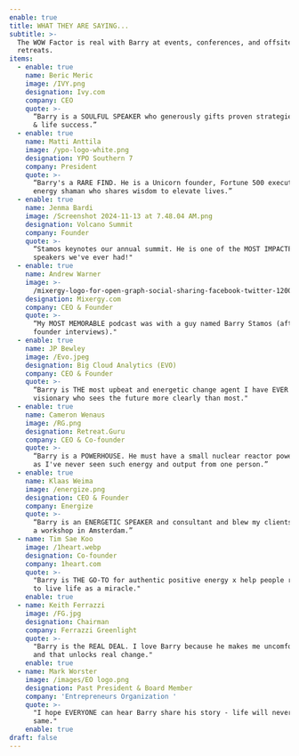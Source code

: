 ```yaml
---
enable: true
title: WHAT THEY ARE SAYING...
subtitle: >-
  The WOW Factor is real with Barry at events, conferences, and offsite
  retreats. 
items:
  - enable: true
    name: Beric Meric
    image: /IVY.png
    designation: Ivy.com
    company: CEO
    quote: >-
      “Barry is a SOULFUL SPEAKER who generously gifts proven strategies to work
      & life success.” 
  - enable: true
    name: Matti Anttila
    image: /ypo-logo-white.png
    designation: YPO Southern 7
    company: President
    quote: >-
      “Barry's a RARE FIND. He is a Unicorn founder, Fortune 500 executive, and
      energy shaman who shares wisdom to elevate lives.”
  - enable: true
    name: Jenma Bardi
    image: /Screenshot 2024-11-13 at 7.48.04 AM.png
    designation: Volcano Summit
    company: Founder
    quote: >-
      “Stamos keynotes our annual summit. He is one of the MOST IMPACTFUL
      speakers we've ever had!"
  - enable: true
    name: Andrew Warner
    image: >-
      /mixergy-logo-for-open-graph-social-sharing-facebook-twitter-1200x630-1.png
    designation: Mixergy.com
    company: CEO & Founder
    quote: >-
      “My MOST MEMORABLE podcast was with a guy named Barry Stamos (after 1,500+
      founder interviews)."
  - enable: true
    name: JP Bewley
    image: /Evo.jpeg
    designation: Big Cloud Analytics (EVO)
    company: CEO & Founder
    quote: >-
      “Barry is THE most upbeat and energetic change agent I have EVER met. A
      visionary who sees the future more clearly than most." 
  - enable: true
    name: Cameron Wenaus
    image: /RG.png
    designation: Retreat.Guru
    company: CEO & Co-founder
    quote: >-
      “Barry is a POWERHOUSE. He must have a small nuclear reactor powering him,
      as I've never seen such energy and output from one person.”
  - enable: true
    name: Klaas Weima
    image: /energize.png
    designation: CEO & Founder
    company: Energize
    quote: >-
      “Barry is an ENERGETIC SPEAKER and consultant and blew my clients away at
      a workshop in Amsterdam.”
  - name: Tim Sae Koo
    image: /1heart.webp
    designation: Co-founder
    company: 1heart.com
    quote: >-
      "Barry is THE GO-TO for authentic positive energy x help people remember
      to live life as a miracle."
    enable: true
  - name: Keith Ferrazzi
    image: /FG.jpg
    designation: Chairman
    company: Ferrazzi Greenlight
    quote: >-
      "Barry is the REAL DEAL. I love Barry because he makes me uncomfortable
      and that unlocks real change."
    enable: true
  - name: Mark Worster
    image: /images/EO logo.png
    designation: Past President & Board Member
    company: 'Entrepreneurs Organization '
    quote: >-
      "I hope EVERYONE can hear Barry share his story - life will never be the
      same."
    enable: true
draft: false
---
```

